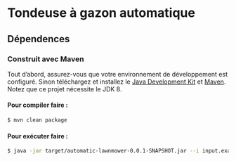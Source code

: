 Tondeuse à gazon automatique
=====

## Dépendences

### Construit avec Maven


Tout d’abord, assurez-vous que votre environnement de développement est configuré. Sinon téléchargez et installez le [Java Development Kit][jdk] et [Maven][maven].  
Notez que ce projet nécessite le JDK 8.

[jdk]: http://www.oracle.com/technetwork/java/javase/downloads/index.html
[maven]: http://maven.apache.org/

#### Pour compiler faire :

```bash
$ mvn clean package
```

#### Pour exécuter faire :

```bash
$ java -jar target/automatic-lawnmower-0.0.1-SNAPSHOT.jar --i input.example.txt
```
